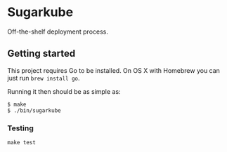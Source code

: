 # Sugarkube

Off-the-shelf deployment process.

## Getting started

This project requires Go to be installed. On OS X with Homebrew you can just run `brew install go`.

Running it then should be as simple as:

```console
$ make
$ ./bin/sugarkube
```

### Testing

``make test``
